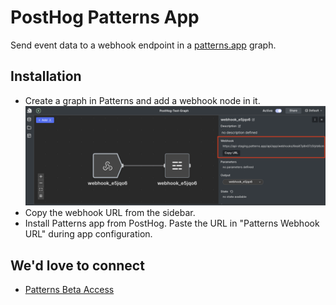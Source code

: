 # PostHog Patterns App

Send event data to a webhook endpoint in a [patterns.app](https://patterns.app/) graph.

## Installation

- Create a graph in Patterns and add a webhook node in it. ![Patterns Graph Webhook](patterns_graph_webhook.png)
- Copy the webhook URL from the sidebar.
- Install Patterns app from PostHog. Paste the URL in "Patterns Webhook URL" during app configuration.

## We'd love to connect

- [Patterns Beta Access](https://www.patterns.app/beta)
